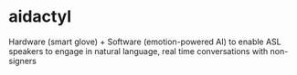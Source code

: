 # aidactyl
 
Hardware (smart glove) + Software (emotion-powered AI) to enable ASL speakers to engage in natural language, real time conversations with non-signers

